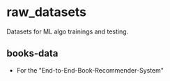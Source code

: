 # raw_datasets

Datasets for ML algo trainings and testing.
## books-data
- For the "End-to-End-Book-Recommender-System"
